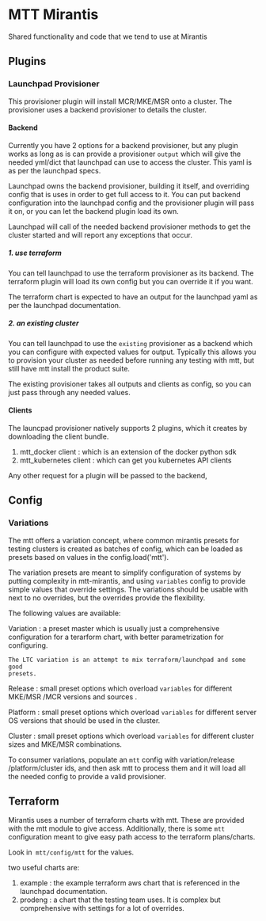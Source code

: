 # MTT Mirantis

Shared functionality and code that we tend to use at Mirantis

## Plugins

### Launchpad Provisioner

This provisioner plugin will install MCR/MKE/MSR onto a cluster.  The provisioner
uses a backend provisioner to details the cluster.

#### Backend

Currently you have 2 options for a backend provisioner, but any plugin works as
long as is can provide a provisioner `output` which will give the needed yml/dict
that launchpad can use to access the cluster.
This yaml is as per the launchpad specs.

Launchpad owns the backend provisioner, building it itself, and overriding config
that is uses in order to get full access to it.
You can put backend configuration into the launchpad config and the provisioner
plugin will pass it on, or you can let the backend plugin load its own.

Launchpad will call of the needed backend provisioner methods to get the cluster
started and will report any exceptions that occur.

##### 1. use terraform

You can tell launchpad to use the terraform provisioner as its backend. The
terraform plugin will load its own config but you can override it if you want.

The terraform chart is expected to have an output for the launchpad yaml as per
the launchpad documentation.

##### 2. an existing cluster

You can tell launchpad to use the `existing` provisioner as a backend which
you can configure with expected values for output.
Typically this allows you to provision your cluster as needed before running any
testing with mtt, but still have mtt install the product suite.

The existing provisioner takes all outputs and clients as config, so you can just
pass through any needed values.

#### Clients

The launcpad provisioner natively supports 2 plugins, which it creates by
downloading the client bundle.

1. mtt_docker client : which is an extension of the docker python sdk
2. mtt_kubernetes client : which can get you kubernetes API clients

Any other request for a plugin will be passed to the backend,

## Config

### Variations

The mtt offers a variation concept, where common mirantis presets for
testing clusters is created as batches of config, which can be loaded as presets
based on values in the config.load('mtt').

The variation presets are meant to simplify configuration of systems by putting
complexity in mtt-mirantis, and using `variables` config to provide simple
values that override settings.
The variations should be usable with next to no overrides, but the overrides
provide the flexibility.

The following values are available:

Variation : a preset master which is usually just a comprehensive configuration
    for a terarform chart, with better parametrization for configuring.

    The LTC variation is an attempt to mix terraform/launchpad and some good
    presets.

Release : small preset options which overload `variables` for different MKE/MSR
   /MCR versions and sources .

Platform : small preset options which overload `variables` for different server
   OS versions that should be used in the cluster.

Cluster : small preset options which overload `variables` for different cluster
   sizes and MKE/MSR combinations.

To consumer variations, populate an `mtt` config with variation/release
/platform/cluster ids, and then ask mtt to process them and it will load
all the needed config to provide a valid provisioner.

## Terraform

Mirantis uses a number of terraform charts with mtt.  These are provided with
the mtt module to give access.
Additionally, there is some `mtt` configuration meant to give easy path
access to the terraform plans/charts.

Look in` mtt/config/mtt` for the values.

two useful charts are:

1. example : the example terraform aws chart that is referenced in the launchpad
   documentation.
2. prodeng : a chart that the testing team uses.  It is complex but comprehensive
   with settings for a lot of overrides.
